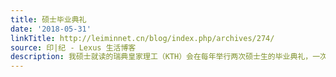 ```yaml
---
title: 硕士毕业典礼
date: '2018-05-31'
linkTitle: http://leiminnet.cn/blog/index.php/archives/274/
source: 印|纪 - Lexus 生活博客
description: 我硕士就读的瑞典皇家理工（KTH）会在每年举行两次硕士生的毕业典礼，一次在瑞典风光最好的五月，还有一次在圣诞前夕十一月。因为瑞典的夏天天气很好，温度也适宜，所以基本上好多毕业生都选择参加五月的毕...
---
```


